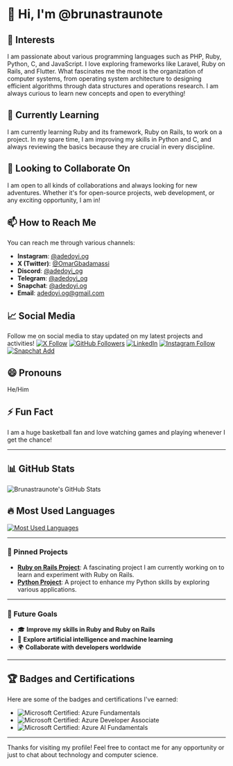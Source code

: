 # 👋 Hi, I'm @brunastraunote

## 👀 Interests
I am passionate about various programming languages such as PHP, Ruby, Python, C, and JavaScript. I love exploring frameworks like Laravel, Ruby on Rails, and Flutter. What fascinates me the most is the organization of computer systems, from operating system architecture to designing efficient algorithms through data structures and operations research. I am always curious to learn new concepts and open to everything!

## 🌱 Currently Learning
I am currently learning Ruby and its framework, Ruby on Rails, to work on a project. In my spare time, I am improving my skills in Python and C, and always reviewing the basics because they are crucial in every discipline.

## 💞️ Looking to Collaborate On
I am open to all kinds of collaborations and always looking for new adventures. Whether it's for open-source projects, web development, or any exciting opportunity, I am in!

## 📫 How to Reach Me
You can reach me through various channels:
- **Instagram**: [@adedoyi.og](https://www.instagram.com/adedoyi.og/)
- **X (Twitter)**: [@OmarGbadamassi](https://x.com/OmarGbadamassi)
- **Discord**: [@adedoyi_og](https://discord.com)
- **Telegram**: [@adedoyi_og](https://t.me/adedoyi_og)
- **Snapchat**: [@adedoyi.og](https://www.snapchat.com/add/adedoyi.og)
- **Email**: [adedoyi.og@gmail.com](mailto:adedoyi.og@gmail.com)

## 📈 Social Media
Follow me on social media to stay updated on my latest projects and activities!
[![X Follow](https://img.shields.io/twitter/follow/brunastraunote?style=social)](https://x.com/OmarGbadamassi)
[![GitHub Followers](https://img.shields.io/github/followers/brunastraunote?style=social)](https://github.com/brunastraunote)
[![LinkedIn](https://img.shields.io/badge/LinkedIn-brunastraunote-blue?style=flat&logo=linkedin)](https://www.linkedin.com/in/OmarGbadamassi)
[![Instagram Follow](https://img.shields.io/badge/Instagram-adedoyi.og-red?style=flat&logo=instagram)](https://www.instagram.com/adedoyi.og/)
[![Snapchat Add](https://img.shields.io/badge/Snapchat-adedoyi.og-yellow?style=flat&logo=snapchat)](https://www.snapchat.com/add/adedoyi.og)

## 😄 Pronouns
He/Him

## ⚡ Fun Fact
I am a huge basketball fan and love watching games and playing whenever I get the chance!

---

## 📊 GitHub Stats

![Brunastraunote's GitHub Stats](https://github-readme-stats.vercel.app/api?username=brunastraunote&show_icons=true&theme=radical)

## 🔥 Most Used Languages

[![Most Used Languages](https://github-readme-stats.vercel.app/api/top-langs/?username=brunastraunote&layout=compact&theme=radical)](https://github.com/anuraghazra/github-readme-stats)

---

### 🎨 Pinned Projects

- [**Ruby on Rails Project**](https://github.com/brunastraunote/ruby-on-rails-project): A fascinating project I am currently working on to learn and experiment with Ruby on Rails.
- [**Python Project**](https://github.com/brunastraunote/python-project): A project to enhance my Python skills by exploring various applications.

---

### 🎯 Future Goals

- 🎓 **Improve my skills in Ruby and Ruby on Rails**
- 🧠 **Explore artificial intelligence and machine learning**
- 🌍 **Collaborate with developers worldwide**

---

## 🏆 Badges and Certifications

Here are some of the badges and certifications I've earned:

- ![Microsoft Certified: Azure Fundamentals](https://img.shields.io/badge/Microsoft%20Certified-Azure%20Fundamentals-blue?style=flat&logo=microsoft)
- ![Microsoft Certified: Azure Developer Associate](https://img.shields.io/badge/Microsoft%20Certified-Azure%20Developer%20Associate-blue?style=flat&logo=microsoft)
- ![Microsoft Certified: Azure AI Fundamentals](https://img.shields.io/badge/Microsoft%20Certified-Azure%20AI%20Fundamentals-blue?style=flat&logo=microsoft)

---

Thanks for visiting my profile! Feel free to contact me for any opportunity or just to chat about technology and computer science.
